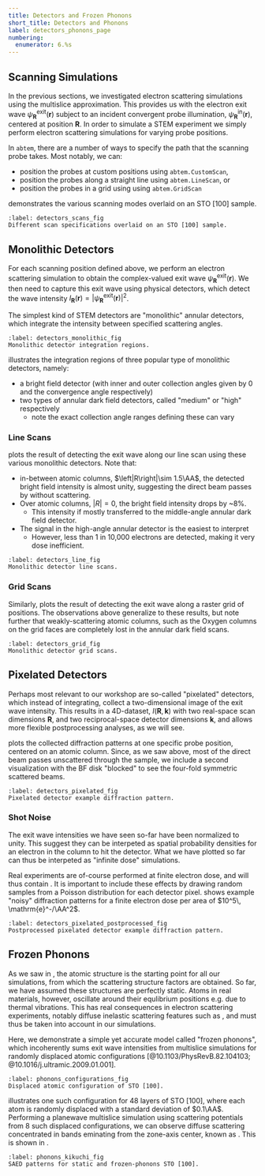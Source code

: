 ```yaml
---
title: Detectors and Frozen Phonons
short_title: Detectors and Phonons
label: detectors_phonons_page
numbering:
  enumerator: 6.%s
---
```


## Scanning Simulations

In the previous sections, we investigated electron scattering simulations using the multislice approximation.
This provides us with the electron exit wave $\psi^{\mathrm{exit}}_{\bm{R}}(\bm{r})$ subject to an incident convergent probe illumination, $\psi^{\mathrm{in}}_{\bm{R}}(\bm{r})$, centered at position $\bm{R}$.
In order to simulate a STEM experiment we simply perform electron scattering simulations for varying probe positions.

In `abtem`, there are a number of ways to specify the path that the scanning probe takes.
Most notably, we can:

- position the probes at custom positions using `abtem.CustomScan`,
- position the probes along a straight line using `abtem.LineScan`, or
- position the probes in a grid using using `abtem.GridScan`

[](#detectors_scans_fig) demonstrates the various scanning modes overlaid on an STO [100] sample.

```{figure} #app:detectors_scans
:label: detectors_scans_fig
Different scan specifications overlaid on an STO [100] sample.
```

## Monolithic Detectors

For each scanning position defined above, we perform an electron scattering simulation to obtain the complex-valued exit wave $\psi^{\mathrm{exit}}_{\bm{R}}(\bm{r})$.
We then need to capture this exit wave using physical detectors, which detect the wave intensity $I_{\bm{R}}(\bm{r}) = \left|\psi^{\mathrm{exit}}_{\bm{R}}(\bm{r}) \right|^2$.

The simplest kind of STEM detectors are "monolithic" annular detectors, which integrate the intensity between specified scattering angles.

```{figure} #app:detectors_monolithic
:label: detectors_monolithic_fig
Monolithic detector integration regions.
```

[](#detectors_monolithic_fig) illustrates the integration regions of three popular type of monolithic detectors, namely:

- a bright field detector (with inner and outer collection angles given by 0 and the convergence angle respectively)
- two types of annular dark field detectors, called "medium" or "high" respectively
  - note the exact collection angle ranges defining these can vary

### Line Scans

[](#detectors_line_fig) plots the result of detecting the exit wave along our line scan using these various monolithic detectors.
Note that:

- in-between atomic columns, $\left|R\right|\sim 1.5\AA$, the detected bright field intensity is almost unity, suggesting the direct beam passes by without scattering.
- Over atomic columns, $\left|R\right|=0$, the bright field intensity drops by ~8%.
  - This intensity if mostly transferred to the middle-angle annular dark field detector.
- The signal in the high-angle annular detector is the easiest to interpret
  - However, less than 1 in 10,000 electrons are detected, making it very dose inefficient.

```{figure} #app:detectors_monolithic_line
:label: detectors_line_fig
Monolithic detector line scans.
```

### Grid Scans

Similarly, [](#detectors_grid_fig) plots the result of detecting the exit wave along a raster grid of positions.
The observations above generalize to these results, but note further that weakly-scattering atomic columns, such as the Oxygen columns on the grid faces are completely lost in the annular dark field scans.

```{figure} #app:detectors_monolithic_grid
:label: detectors_grid_fig
Monolithic detector grid scans.
```

## Pixelated Detectors

Perhaps most relevant to our workshop are so-called "pixelated" detectors, which instead of integrating, collect a two-dimensional image of the exit wave intensity.
This results in a 4D-dataset, $I(\bm{R},\bm{k})$ with two real-space scan dimensions $\bm{R}$, and two reciprocal-space detector dimensions $\bm{k}$, and allows more flexible postprocessing analyses, as we will see.

[](#detectors_pixelated_fig) plots the collected diffraction patterns at one specific probe position, centered on an atomic column.
Since, as we saw above, most of the direct beam passes unscattered through the sample, we include a second visualization with the BF disk "blocked" to see the four-fold symmetric scattered beams.

```{figure} #app:detectors_pixelated
:label: detectors_pixelated_fig
Pixelated detector example diffraction pattern.
```

### Shot Noise

The exit wave intensities we have seen so-far have been normalized to unity.
This suggest they can be interpeted as spatial probability densities for an electron in the column to hit the detector.
What we have plotted so far can thus be interpeted as "infinite dose" simulations.

Real experiments are of-course performed at finite electron dose, and will thus contain [](wiki:Shot_noise).
It is important to include these effects by drawing random samples from a Poisson distribution for each detector pixel.
[](#detectors_pixelated_postprocessed_fig) shows example "noisy" diffraction patterns for a finite electron dose per area of $10^5\, \mathrm{e}^-/\AA^2$.

```{figure} #app:detectors_pixelated_postprocessed
:label: detectors_pixelated_postprocessed_fig
Postprocessed pixelated detector example diffraction pattern.
```

## Frozen Phonons

As we saw in [](#atomic_models_page), the atomic structure is the starting point for all our simulations, from which the scattering structure factors are obtained.
So far, we have assumed these structures are perfectly static.
Atoms in real materials, however, oscillate around their equlibrium positions e.g. due to thermal vibrations.
This has real consequences in electron scattering experiments, notably diffuse inelastic scattering features such as [](wiki:Kikuchi_lines), and must thus be taken into account in our simulations.

Here, we demonstrate a simple yet accurate model called "frozen phonons", which incoherently sums exit wave intensities from multislice simulations for randomly displaced atomic configurations [@10.1103/PhysRevB.82.104103; @10.1016/j.ultramic.2009.01.001].

```{figure} #app:phonons_configurations
:label: phonons_configurations_fig
Displaced atomic configuration of STO [100].
```

[](#phonons_configurations_fig) illustrates one such configuration for 48 layers of STO [100], where each atom is randomly displaced with a standard deviation of $0.1\AA$.
Performing a planewave multislice simulation using scattering potentials from 8 such displaced configurations, we can observe diffuse scattering concentrated in bands eminating from the zone-axis center, known as [](wiki:Kikuchi_lines).
This is shown in [](#phonons_kikuchi_fig).

```{figure} #app:phonons_kikuchi
:label: phonons_kikuchi_fig
SAED patterns for static and frozen-phonons STO [100].
```
